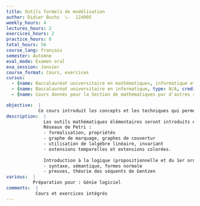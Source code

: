 ```yaml
---
title: Outils formels de modélisation
author: Didier Buchs  \-  12X005
weekly_hours: 4
lectures_hours: 2
exercices_hours: 2
practice_hours: 0
total_hours: 56
course_lang: français
semester: Automne
eval_mode: Examen oral
exa_session: Janvier
course_format: Cours, exercices
cursus:
  - {name: Baccalauréat universitaire en mathématiques, informatique et sciences numériques, type: N/A, credits: 6}
  - {name: Baccalauréat universitaire en informatique, type: N/A, credits: 5}
  - {name: Cours donnés pour la Section de mathématiques par d'autres sections, type: N/A, credits: 4}

objective:  |
            Ce cours introduit les concepts et les techniques qui permettent de modéliser formellement des systèmes informatiques dynamiques et discrets.Laccent sera mis sur les concepts fondamentaux des modèles existants et leurs propriétés formelles.La vérification des propriétés des systèmes modélisés au moyen de techniques algorithmiques et de mécanismes de raisonnement symbolique sera également abordée.
description:  |
              Les outils mathématiques élémentaires seront introduits et ensuite différents modèles fondamentaux seront abordés parmi les sujets suivants :
              Réseaux de Petri :
              - formalisation, propriétés
              - graphe de marquage, graphes de couvertur
              - utilisation de lalgèbre linéaire, invariant
              - extensions temporelles et extensions colorées.
              
              Introduction à la logique (propositionnelle et du 1er ordre) et aux preuves :
              - syntaxe, sémantique, formes normale
              - preuves, théorie des séquents de Gentzen
various:  |
          Préparation pour : Génie logiciel
comments:  |
           Cours et exercices intégrés
---
```

